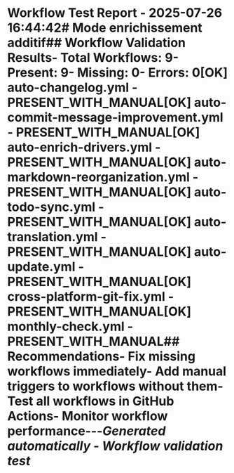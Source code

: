 # Workflow Test Report - 2025-07-26 16:44:42# Mode enrichissement additif## Workflow Validation Results- Total Workflows: 9- Present: 9- Missing: 0- Errors: 0[OK] auto-changelog.yml - PRESENT_WITH_MANUAL[OK] auto-commit-message-improvement.yml - PRESENT_WITH_MANUAL[OK] auto-enrich-drivers.yml - PRESENT_WITH_MANUAL[OK] auto-markdown-reorganization.yml - PRESENT_WITH_MANUAL[OK] auto-todo-sync.yml - PRESENT_WITH_MANUAL[OK] auto-translation.yml - PRESENT_WITH_MANUAL[OK] auto-update.yml - PRESENT_WITH_MANUAL[OK] cross-platform-git-fix.yml - PRESENT_WITH_MANUAL[OK] monthly-check.yml - PRESENT_WITH_MANUAL## Recommendations- Fix missing workflows immediately- Add manual triggers to workflows without them- Test all workflows in GitHub Actions- Monitor workflow performance---*Generated automatically - Workflow validation test*